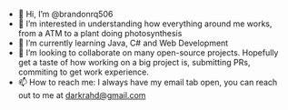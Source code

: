 - 👋 Hi, I’m @brandonrq506
- 👀 I’m interested in understanding how everything around me works, from a ATM to a plant doing photosynthesis
- 🌱 I’m currently learning Java, C# and Web Development
- 💞️ I’m looking to collaborate on many open-source projects. Hopefully get a taste of how working on a big project is, submitting PRs, commiting to get work experience.
- 📫 How to reach me: I always have my email tab open, you can reach out to me at darkrahd@gmail.com

<!---
brandonrq506/brandonrq506 is a ✨ special ✨ repository because its `README.md` (this file) appears on your GitHub profile.
You can click the Preview link to take a look at your changes.
--->

